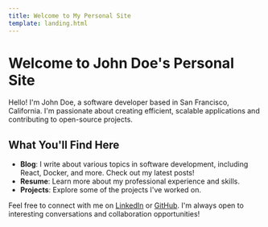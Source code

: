 ```yaml
---
title: Welcome to My Personal Site
template: landing.html
---
```


# Welcome to John Doe's Personal Site

Hello! I'm John Doe, a software developer based in San Francisco, California. I'm passionate about creating efficient, scalable applications and contributing to open-source projects.

## What You'll Find Here

- **Blog**: I write about various topics in software development, including React, Docker, and more. Check out my latest posts!
- **Resume**: Learn more about my professional experience and skills.
- **Projects**: Explore some of the projects I've worked on.

Feel free to connect with me on [LinkedIn](https://www.linkedin.com/in/johndoe) or [GitHub](https://github.com/johndoe). I'm always open to interesting conversations and collaboration opportunities!